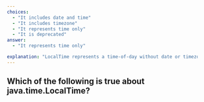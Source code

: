 ```yaml
---
choices:
  - "It includes date and time"
  - "It includes timezone"
  - "It represents time only"
  - "It is deprecated"
answer:
  - "It represents time only"

explanation: "LocalTime represents a time-of-day without date or timezone context."
---
```


## Which of the following is true about java.time.LocalTime?
